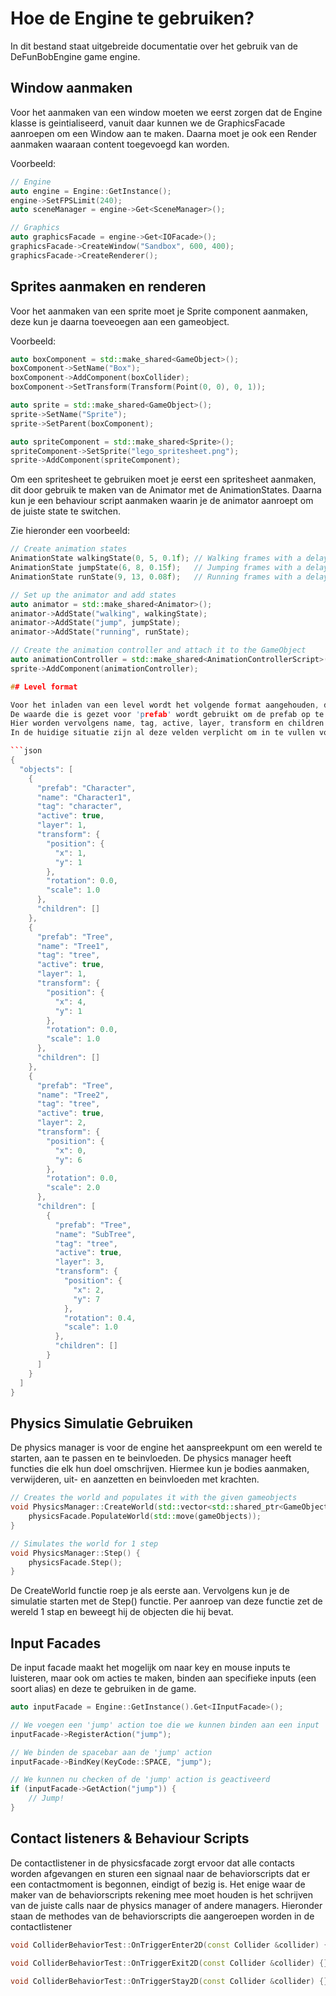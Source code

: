 # Hoe de Engine te gebruiken?

In dit bestand staat uitgebreide documentatie over het gebruik van de DeFunBobEngine game engine.

## Window aanmaken

Voor het aanmaken van een window moeten we eerst zorgen dat de Engine klasse is geintialiseerd,
vanuit daar kunnen we de GraphicsFacade aanroepen om een Window aan te maken. Daarna moet je ook een Render aanmaken
waaraan content toegevoegd kan worden.

Voorbeeld:

```cpp
// Engine
auto engine = Engine::GetInstance();
engine->SetFPSLimit(240);
auto sceneManager = engine->Get<SceneManager>();

// Graphics
auto graphicsFacade = engine->Get<IOFacade>();
graphicsFacade->CreateWindow("Sandbox", 600, 400);
graphicsFacade->CreateRenderer();
```

## Sprites aanmaken en renderen

Voor het aanmaken van een sprite moet je Sprite component aanmaken, deze kun je daarna toeveoegen aan een gameobject.

Voorbeeld:

```cpp
auto boxComponent = std::make_shared<GameObject>();
boxComponent->SetName("Box");
boxComponent->AddComponent(boxCollider);
boxComponent->SetTransform(Transform(Point(0, 0), 0, 1));

auto sprite = std::make_shared<GameObject>();
sprite->SetName("Sprite");
sprite->SetParent(boxComponent);

auto spriteComponent = std::make_shared<Sprite>();
spriteComponent->SetSprite("lego_spritesheet.png");
sprite->AddComponent(spriteComponent);
```

Om een spritesheet te gebruiken moet je eerst een spritesheet aanmaken, dit door gebruik te maken van de Animator met de
AnimationStates.
Daarna kun je een behaviour script aanmaken waarin je de animator aanroept om de juiste state te switchen.

Zie hieronder een voorbeeld:

```cpp
// Create animation states
AnimationState walkingState(0, 5, 0.1f); // Walking frames with a delay of 0.1s between frames
AnimationState jumpState(6, 8, 0.15f);   // Jumping frames with a delay of 0.15s between frames
AnimationState runState(9, 13, 0.08f);   // Running frames with a delay of 0.08s between frames

// Set up the animator and add states
auto animator = std::make_shared<Animator>();
animator->AddState("walking", walkingState);
animator->AddState("jump", jumpState);
animator->AddState("running", runState);

// Create the animation controller and attach it to the GameObject
auto animationController = std::make_shared<AnimationControllerScript>(animator);
sprite->AddComponent(animationController);

## Level format

Voor het inladen van een level wordt het volgende format aangehouden, dit format is niet definitief.
De waarde die is gezet voor 'prefab' wordt gebruikt om de prefab op te vragen aan de PrefabManager.
Hier worden vervolgens name, tag, active, layer, transform en children nog bij gedefinieert.
In de huidige situatie zijn al deze velden verplicht om in te vullen voor elk GameObject.

```json
{
  "objects": [
    {
      "prefab": "Character",
      "name": "Character1",
      "tag": "character",
      "active": true,
      "layer": 1,
      "transform": {
        "position": {
          "x": 1,
          "y": 1
        },
        "rotation": 0.0,
        "scale": 1.0
      },
      "children": []
    },
    {
      "prefab": "Tree",
      "name": "Tree1",
      "tag": "tree",
      "active": true,
      "layer": 1,
      "transform": {
        "position": {
          "x": 4,
          "y": 1
        },
        "rotation": 0.0,
        "scale": 1.0
      },
      "children": []
    },
    {
      "prefab": "Tree",
      "name": "Tree2",
      "tag": "tree",
      "active": true,
      "layer": 2,
      "transform": {
        "position": {
          "x": 0,
          "y": 6
        },
        "rotation": 0.0,
        "scale": 2.0
      },
      "children": [
        {
          "prefab": "Tree",
          "name": "SubTree",
          "tag": "tree",
          "active": true,
          "layer": 3,
          "transform": {
            "position": {
              "x": 2,
              "y": 7
            },
            "rotation": 0.4,
            "scale": 1.0
          },
          "children": []
        }
      ]
    }
  ]
}
```

## Physics Simulatie Gebruiken

De physics manager is voor de engine het aanspreekpunt om een wereld te starten, aan te passen en te beinvloeden.
De physics manager heeft functies die elk hun doel omschrijven. Hiermee kun je bodies aanmaken, verwijderen, uit- en
aanzetten en beinvloeden met krachten.

```cpp
// Creates the world and populates it with the given gameobjects
void PhysicsManager::CreateWorld(std::vector<std::shared_ptr<GameObject>> gameObjects) {
    physicsFacade.PopulateWorld(std::move(gameObjects));
}

// Simulates the world for 1 step
void PhysicsManager::Step() {
    physicsFacade.Step();
}
```

De CreateWorld functie roep je als eerste aan. Vervolgens kun je de simulatie starten met de Step() functie.
Per aanroep van deze functie zet de wereld 1 stap en beweegt hij de objecten die hij bevat.

## Input Facades

De input facade maakt het mogelijk om naar key en mouse inputs te luisteren, maar ook om acties te maken, binden aan
specifieke inputs (een soort alias) en deze te gebruiken in de game.

```cpp
auto inputFacade = Engine::GetInstance().Get<IInputFacade>();

// We voegen een 'jump' action toe die we kunnen binden aan een input
inputFacade->RegisterAction("jump");

// We binden de spacebar aan de 'jump' action
inputFacade->BindKey(KeyCode::SPACE, "jump");

// We kunnen nu checken of de 'jump' action is geactiveerd
if (inputFacade->GetAction("jump")) {
    // Jump!
}
```

## Contact listeners & Behaviour Scripts

De contactlistener in de physicsfacade zorgt ervoor dat alle contacts worden afgevangen en sturen een signaal naar de
behaviorscripts
dat er een contactmoment is begonnen, eindigt of bezig is. Het enige waar de maker van de behaviorscripts rekening mee
moet houden is
het schrijven van de juiste calls naar de physics manager of andere managers. Hieronder staan de methodes van de
behaviorscripts die aangeroepen worden in de contactlistener

```cpp
void ColliderBehaviorTest::OnTriggerEnter2D(const Collider &collider) {}

void ColliderBehaviorTest::OnTriggerExit2D(const Collider &collider) {}

void ColliderBehaviorTest::OnTriggerStay2D(const Collider &collider) {}
```